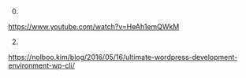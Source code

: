 0.
https://www.youtube.com/watch?v=HeAh1emQWkM

2.
https://nolboo.kim/blog/2016/05/16/ultimate-wordpress-development-environment-wp-cli/

